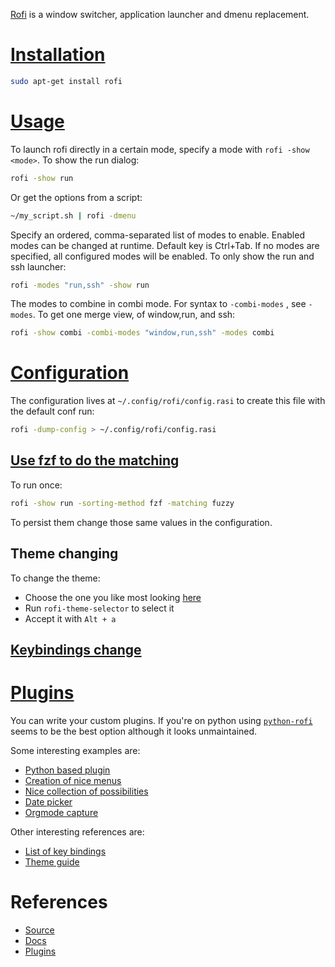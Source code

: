 [Rofi](https://github.com/davatorium/rofi?tab=readme-ov-file) is a window switcher, application launcher and dmenu replacement.

# [Installation](https://github.com/davatorium/rofi/blob/next/INSTALL.md)

```bash
sudo apt-get install rofi
```

# [Usage](https://github.com/davatorium/rofi?tab=readme-ov-file#usage)
To launch rofi directly in a certain mode, specify a mode with `rofi -show <mode>`. To show the run dialog:

```bash
rofi -show run
```

Or get the options from a script:

```bash
~/my_script.sh | rofi -dmenu
```

Specify an ordered, comma-separated list of modes to enable. Enabled modes can be changed at runtime. Default key is Ctrl+Tab. If no modes are specified, all configured modes will be enabled. To only show the run and ssh launcher:

```bash
rofi -modes "run,ssh" -show run
```

The modes to combine in combi mode. For syntax to `-combi-modes` , see `-modes`. To get one merge view, of window,run, and ssh:

```bash
rofi -show combi -combi-modes "window,run,ssh" -modes combi
```

# [Configuration](https://github.com/davatorium/rofi/blob/next/CONFIG.md)

The configuration lives at `~/.config/rofi/config.rasi` to create this file with the default conf run:

```bash
rofi -dump-config > ~/.config/rofi/config.rasi
```

## [Use fzf to do the matching]()

To run once:

```bash
rofi -show run -sorting-method fzf -matching fuzzy
```

To persist them change those same values in the configuration.
## Theme changing
To change the theme:
- Choose the one you like most looking [here](https://davatorium.github.io/rofi/themes/themes/)
- Run `rofi-theme-selector` to select it
- Accept it with `Alt + a`

## [Keybindings change](https://davatorium.github.io/rofi/current/rofi-keys.5/)

# [Plugins](https://github.com/davatorium/rofi/wiki/User-scripts)
You can write your custom plugins. If you're on python using [`python-rofi`](https://github.com/bcbnz/python-rofi) seems to be the best option although it looks unmaintained.

Some interesting examples are:

- [Python based plugin](https://framagit.org/Daguhh/naivecalendar/-/tree/master?ref_type=heads)
- [Creation of nice menus](https://gitlab.com/vahnrr/rofi-menus/-/tree/master?ref_type=heads)
- [Nice collection of possibilities](https://github.com/adi1090x/rofi/tree/master)
- [Date picker](https://github.com/DMBuce/i3b/blob/master/bin/pickdate)
- [Orgmode capture](https://github.com/wakatara/rofi-org-todo/blob/master/rofi-org-todo.py)

Other interesting references are:

- [List of key bindings](https://davatorium.github.io/rofi/current/rofi-keys.5/)
- [Theme guide](https://davatorium.github.io/rofi/current/rofi-theme.5/#examples)
# References
- [Source](https://github.com/davatorium/rofi?tab=readme-ov-file)
- [Docs](https://davatorium.github.io/rofi/)
- [Plugins](https://github.com/davatorium/rofi/wiki/User-scripts)
